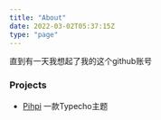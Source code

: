 ```yaml
---
title: "About"
date: 2022-03-02T05:37:15Z
type: "page"
---
```

直到有一天我想起了我的这个github账号

### Projects

 - [Pihpi](https://github.com/javabullshit/pihpi) 一款Typecho主题
